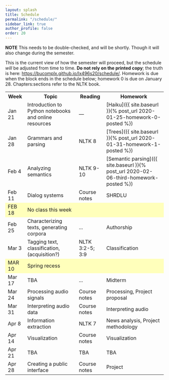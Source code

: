 ```yaml
---
layout: splash
title: Schedule
permalink: "/schedule/"
sidebar_link: true
author_profile: false
order: 20
---
```


**NOTE** This needs to be double-checked, and will be shortly.
Though it will also change during the semester.


This is the current view of how the semester will proceed, but the schedule *will* be adjusted from time to time.
**Do not rely on the printed copy**; the truth is here:
<https://bucomplx.github.io/lx496s20/schedule/>.
Homework is due when the block ends in the schedule below; homework 0 is due on January 28.
Chapters:sections refer to the NLTK book.

<table>
    <tr>
<th>Week</th>
<th>Topic</th>
<th>Reading</th>
<th>Homework</th>
    </tr>
    <tr>
<td>Jan 21</td>
<td>Introduction to Python notebooks and online resources</td>
<td rowspan="1">&mdash;</td>
<td  markdown="1">
[Haiku]({{ site.baseurl }}{% post_url 2020-01-25-homework-0-posted %})
</td>
    </tr>
    <tr>
<td>Jan 28</td>
<td rowspan="1" markdown="1">
Grammars and parsing
</td>
<td rowspan="1">NLTK 8</td>
<td markdown="1">
[Trees]({{ site.baseurl }}{% post_url 2020-01-31-homework-1-posted %})
</td>
    </tr>
    <tr>
<td>Feb 4</td>
<td rowspan="1" markdown="1">
Analyzing semantics
</td>
<td rowspan="1">NLTK 9-10</td>
<td markdown="1">
[Semantic parsing]({{ site.baseurl }}{% post_url 2020-02-06-third-homework-posted %})
</td>
    </tr>
    <tr>
<td colspan="1">Feb 11</td>
<td rowspan="1" markdown="1">
Dialog systems
</td>
<td rowspan="1">Course notes</td>
<td markdown="1">
SHRDLU
</td>
    </tr>
    <tr>
<td colspan="1" style="background-color: #ffb;">FEB 18</td>
<td rowspan="1" style="background-color: #ffb;">No class this week</td>
<td colspan="1" style="background-color: #ffb;"></td>
<td colspan="1" style="background-color: #ffb;"></td>
    </tr>
    <tr>
<td>Feb 25</td>
<td rowspan="1" markdown="1">
Characterizing texts,
generating corpora
</td>
<td>...</td>
<td rowspan="1" markdown="1">
Authorship
</td>
    </tr>
    <tr>
<td>Mar 3</td>
<td rowspan="1" markdown="1">
Tagging text,
classification,
(acquisition?)
</td>
<td>NLTK
3:2-5; 3:9</td>
<td>
Classification
</td>
    </tr>
    <tr>
<td colspan="1" style="background-color: #ffb;">MAR 10</td>
<td rowspan="1" style="background-color: #ffb;">Spring recess</td>
<td colspan="1" style="background-color: #ffb;"></td>
<td colspan="1" style="background-color: #ffb;"></td>
    </tr>
    <tr>
<td>Mar 17</td>
<td rowspan="1" markdown="1">
TBA
</td>
<td>...</td>
<td rowspan="1" markdown="1">
Midterm
</td>
    </tr>
    <tr>
<td>Mar 24</td>
<td rowspan="1" markdown="1">
Processing audio signals
</td>
<td>Course notes</td>
<td markdown="1">
Processing, Project proposal
</td>
    </tr>
    <tr>
<td>Mar 31</td>
<td rowspan="1" markdown="1">
Interpreting audio data
</td>
<td>Course notes</td>
<td markdown="1">
Interpreting audio
</td>
    </tr>
    <tr>
<td>Apr 8</td>
<td>
Information extraction
</td>
<td>NLTK 7</td>
<td markdown="1">
News analysis,
Project methodology
</td>
    </tr>
    <tr>
<td colspan="1">Apr 14</td>
<td rowspan="1">
Visualization
</td>
<td>Course notes</td>
<td markdown="1">
Visualization
</td>
    </tr>
    <tr>
<td>Apr 21</td>
<td  markdown="1">
TBA
</td>
<td>TBA</td>
<td markdown="1">
TBA
</td>
    </tr>
    <tr>
<td>Apr 28</td>
<td>Creating a public interface</td>
<td>Course notes</td>
<td colspan="1">
Project
</td>
    </tr>
</table>
